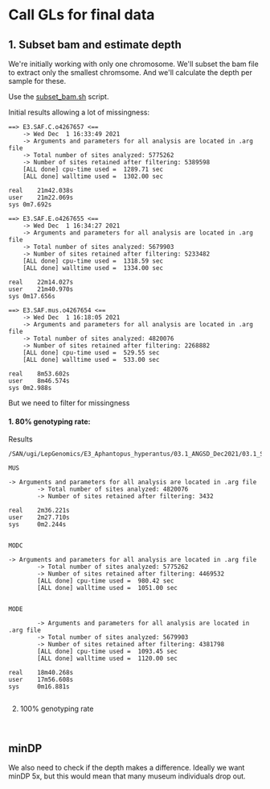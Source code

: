 # Call GLs for final data


## 1. Subset bam and estimate depth

We're initially working with only one chromosome. We'll subset the bam file to extract only the smallest chromsome. And we'll calculate the depth per sample for these. 

Use the [subset_bam.sh](https://github.com/alexjvr1/VelocityUCL/blob/main/Scripts/susbet_bam.sh) script. 


Initial results allowing a lot of missingness: 

```
==> E3.SAF.C.o4267657 <==
	-> Wed Dec  1 16:33:49 2021
	-> Arguments and parameters for all analysis are located in .arg file
	-> Total number of sites analyzed: 5775262
	-> Number of sites retained after filtering: 5389598 
	[ALL done] cpu-time used =  1289.71 sec
	[ALL done] walltime used =  1302.00 sec

real	21m42.038s
user	21m22.069s
sys	0m7.692s

==> E3.SAF.E.o4267655 <==
	-> Wed Dec  1 16:34:27 2021
	-> Arguments and parameters for all analysis are located in .arg file
	-> Total number of sites analyzed: 5679903
	-> Number of sites retained after filtering: 5233482 
	[ALL done] cpu-time used =  1318.59 sec
	[ALL done] walltime used =  1334.00 sec

real	22m14.027s
user	21m40.970s
sys	0m17.656s

==> E3.SAF.mus.o4267654 <==
	-> Wed Dec  1 16:18:05 2021
	-> Arguments and parameters for all analysis are located in .arg file
	-> Total number of sites analyzed: 4820076
	-> Number of sites retained after filtering: 2268882 
	[ALL done] cpu-time used =  529.55 sec
	[ALL done] walltime used =  533.00 sec

real	8m53.602s
user	8m46.574s
sys	0m2.988s

```


But we need to filter for missingness

#### 1. 80% genotyping rate: 

Results
```
/SAN/ugi/LepGenomics/E3_Aphantopus_hyperantus/03.1_ANGSD_Dec2021/03.1_SAF_0.8GenotypingRate

```


```
MUS

-> Arguments and parameters for all analysis are located in .arg file
        -> Total number of sites analyzed: 4820076
        -> Number of sites retained after filtering: 3432 
        
real    2m36.221s
user    2m27.710s
sys     0m2.244s


MODC

-> Arguments and parameters for all analysis are located in .arg file
        -> Total number of sites analyzed: 5775262
        -> Number of sites retained after filtering: 4469532 
        [ALL done] cpu-time used =  980.42 sec
        [ALL done] walltime used =  1051.00 sec


MODE

        -> Arguments and parameters for all analysis are located in .arg file
        -> Total number of sites analyzed: 5679903
        -> Number of sites retained after filtering: 4381798 
        [ALL done] cpu-time used =  1093.45 sec
        [ALL done] walltime used =  1120.00 sec

real    18m40.268s
user    17m56.608s
sys     0m16.881s


```

2. 100% genotyping rate

```


```



## minDP

We also need to check if the depth makes a difference. Ideally we want minDP 5x, but this would mean that many museum individuals drop out. 

